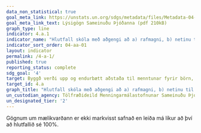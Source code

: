 ```yaml
---
data_non_statistical: true
goal_meta_link: https://unstats.un.org/sdgs/metadata/files/Metadata-04-0A-01.pdf
goal_meta_link_text: Lýsigögn Sameinuðu Þjóðanna (pdf 210kB)
graph_type: line
indicator: 4.a.1
indicator_name: "Hlutfall skóla með aðgengi að a) rafmagni, b) netinu til kennslu, c) tölvum til kennslu, d) aðlöguðum innviðum og námsgögnum fyrir fatlaða nemendur, e) drykkjarhæfu vatni, f) aðskilinni salernisaðstöðu fyrir kynin og g) handþvottaaðstöðu (sbr. skilgreiningar WASH-vísisins)."
indicator_sort_order: 04-aa-01
layout: indicator
permalink: /4-a-1/
published: true
reporting_status: complete
sdg_goal: '4'
target: Byggð verði upp og endurbætt aðstaða til menntunar fyrir börn, óháð kyni, svo að allir geti lært í öruggu og friðsamlegu umhverfi án aðgreiningar, fatlaðir sem aðrir.
target_id: 4.a
graph_title: "Hlutfall skóla með aðgengi að a) rafmagni, b) netinu til kennslu, c) tölvum til kennslu, d) aðlöguðum innviðum og námsgögnum fyrir fatlaða nemendur, e) drykkjarhæfu vatni, f) aðskilinni salernisaðstöðu fyrir kynin og g) handþvottaaðstöðu (sbr. skilgreiningar WASH-vísisins)."
un_custodian_agency: Tölfræðideild Menningarmálastofnunar Sameinuðu Þjóðanna (UNESCO-UIS)
un_designated_tier: '2'
---
```


Gögnum um mælikvarðann er ekki markvisst safnað en leiða má líkur að því að hlutfallið sé 100%.
